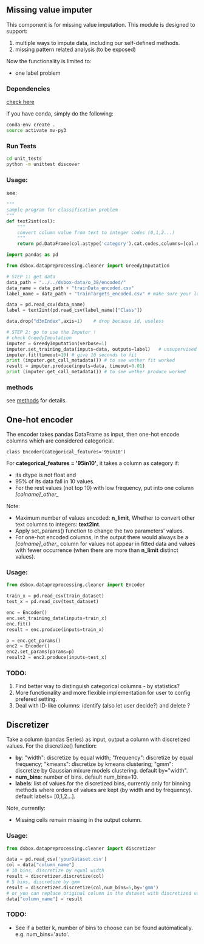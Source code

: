 ## Missing value imputer
This component is for missing value imputation. This module is designed to support:

1. multiple ways to impute data, including our self-defined methods.
2. missing pattern related analysis (to be exposed)

Now the functionality is limited to:

* one label problem

### Dependencies
[check here](environment_py3.yml)

if you have conda, simply do the following:

```sh
conda-env create .
source activate mv-py3
```
### Run Tests
```sh
cd unit_tests
python -m unittest discover
```

### Usage:
see:

```python
"""
sample program for classification problem
"""
def text2int(col):
    """
    convert column value from text to integer codes (0,1,2...)
    """
    return pd.DataFrame(col.astype('category').cat.codes,columns=[col.name])

import pandas as pd

from dsbox.datapreprocessing.cleaner import GreedyImputation

# STEP 1: get data
data_path = "../../dsbox-data/o_38/encoded/"
data_name = data_path + "trainData_encoded.csv"
label_name = data_path + "trainTargets_encoded.csv" # make sure your label target is in the second column of this file

data = pd.read_csv(data_name)
label = text2int(pd.read_csv(label_name)["Class"])

data.drop("d3mIndex",axis=1)    # drop because id, useless

# STEP 2: go to use the Imputer !
# check GreedyImputation
imputer = GreedyImputation(verbose=1)
imputer.set_training_data(inputs=data, outputs=label)	# unsupervised
imputer.fit(timeout=10)	# give 10 seconds to fit
print (imputer.get_call_metadata())	# to see wether fit worked
result = imputer.produce(inputs=data, timeout=0.01)
print (imputer.get_call_metadata())	# to see wether produce worked

```



### methods
see [methods](methods.md) for details.

## One-hot encoder
The encoder takes pandas DataFrame as input, then one-hot encode columns which are considered categorical. 

```
class Encoder(categorical_features='95in10')
```

For **categorical_features = '95in10'**, it takes a column as category if:
* its dtype is not float and
* 95% of its data fall in 10 values.
* For the rest values (not top 10) with low frequency, put into one column _[colname]\_other\__

Note: 
* Maximum number of values encoded: **n_limit**, Whether to convert other text columns to integers: **text2int**.
* Apply set_params() function to change the two parameters' values. 
* For one-hot encoded columns, in the output there would always be a _[colname]\_other__ column for values not appear in fitted data and values with fewer occurrence (when there are more than **n_limit** distinct values).


### Usage:
```python
from dsbox.datapreprocessing.cleaner import Encoder

train_x = pd.read_csv(train_dataset)
test_x = pd.read_csv(test_dataset)

enc = Encoder()
enc.set_training_data(inputs=train_x)
enc.fit()
result = enc.produce(inputs=train_x)

p = enc.get_params()
enc2 = Encoder()
enc2.set_params(params=p)
result2 = enc2.produce(inputs=test_x)
```

### TODO:
1. Find better way to distinguish categorical columns - by statistics?
2. More functionality and more flexible implementation for user to config prefered setting.
3. Deal with ID-like columns: identify (also let user decide?) and delete ? 


## Discretizer
Take a column (pandas Series) as input, output a column with discretized values. For the discretize() function:
* **by**: "width": discretize by equal width; "frequency": discretize by equal frequency; "kmeans": discretize by kmeans clustering; "gmm": discretize by Gaussian mixure models clustering. default by="width".
* **num_bins**: number of bins. default num_bins=10.
* **labels**: list of values for the discretized bins, currently only for binning methods where orders of values are kept (by width and by frequency). default labels= [0,1,2...].


Note, currently: 
* Missing cells remain missing in the output column.

### Usage:
```python
from dsbox.datapreprocessing.cleaner import discretizer

data = pd.read_csv('yourDataset.csv')
col = data["column_name"]
# 10 bins, discretize by equal width
result = discretizer.discretize(col)
# 5 bins, discretize by gmm
result = discretizer.discretize(col,num_bins=5,by='gmm')
# or you can replace original column in the dataset with discretized values
data["column_name"] = result

```

### TODO:
- See if a better k, number of bins to choose can be found automatically. e.g. num_bins='auto'.


